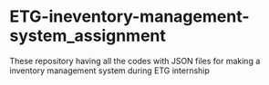 # ETG-ineventory-management-system_assignment
These repository having all the codes with JSON files for making a inventory management system during ETG internship

